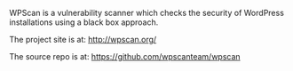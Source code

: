 WPScan is a vulnerability scanner which checks the security of WordPress installations using a black box approach.

The project site is at: http://wpscan.org/

The source repo is at: https://github.com/wpscanteam/wpscan


